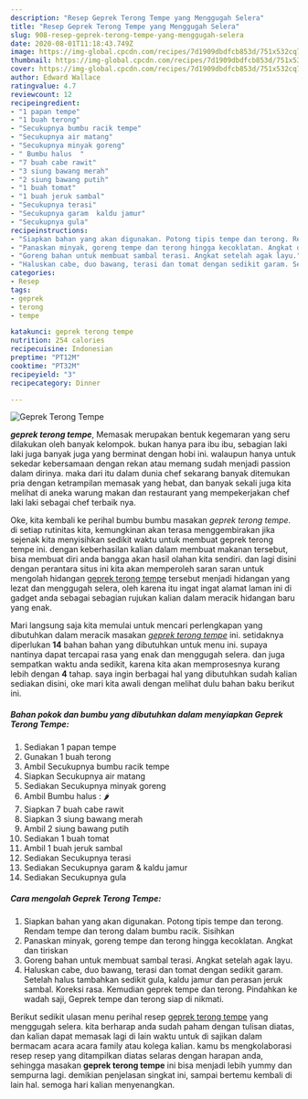 ```yaml
---
description: "Resep Geprek Terong Tempe yang Menggugah Selera"
title: "Resep Geprek Terong Tempe yang Menggugah Selera"
slug: 908-resep-geprek-terong-tempe-yang-menggugah-selera
date: 2020-08-01T11:18:43.749Z
image: https://img-global.cpcdn.com/recipes/7d1909dbdfcb853d/751x532cq70/geprek-terong-tempe-foto-resep-utama.jpg
thumbnail: https://img-global.cpcdn.com/recipes/7d1909dbdfcb853d/751x532cq70/geprek-terong-tempe-foto-resep-utama.jpg
cover: https://img-global.cpcdn.com/recipes/7d1909dbdfcb853d/751x532cq70/geprek-terong-tempe-foto-resep-utama.jpg
author: Edward Wallace
ratingvalue: 4.7
reviewcount: 12
recipeingredient:
- "1 papan tempe"
- "1 buah terong"
- "Secukupnya bumbu racik tempe"
- "Secukupnya air matang"
- "Secukupnya minyak goreng"
- " Bumbu halus  "
- "7 buah cabe rawit"
- "3 siung bawang merah"
- "2 siung bawang putih"
- "1 buah tomat"
- "1 buah jeruk sambal"
- "Secukupnya terasi"
- "Secukupnya garam  kaldu jamur"
- "Secukupnya gula"
recipeinstructions:
- "Siapkan bahan yang akan digunakan. Potong tipis tempe dan terong. Rendam tempe dan terong dalam bumbu racik. Sisihkan"
- "Panaskan minyak, goreng tempe dan terong hingga kecoklatan. Angkat dan tiriskan"
- "Goreng bahan untuk membuat sambal terasi. Angkat setelah agak layu."
- "Haluskan cabe, duo bawang, terasi dan tomat dengan sedikit garam. Setelah halus tambahkan sedikit gula, kaldu jamur dan perasan jeruk sambal. Koreksi rasa. Kemudian geprek tempe dan terong. Pindahkan ke wadah saji, Geprek tempe dan terong siap di nikmati."
categories:
- Resep
tags:
- geprek
- terong
- tempe

katakunci: geprek terong tempe 
nutrition: 254 calories
recipecuisine: Indonesian
preptime: "PT12M"
cooktime: "PT32M"
recipeyield: "3"
recipecategory: Dinner

---
```



![Geprek Terong Tempe](https://img-global.cpcdn.com/recipes/7d1909dbdfcb853d/751x532cq70/geprek-terong-tempe-foto-resep-utama.jpg)

<b><i>geprek terong tempe</i></b>, Memasak merupakan bentuk kegemaran yang seru dilakukan oleh banyak kelompok. bukan hanya para ibu ibu, sebagian laki laki juga banyak juga yang berminat dengan hobi ini. walaupun hanya untuk sekedar kebersamaan dengan rekan atau memang sudah menjadi passion dalam dirinya. maka dari itu dalam dunia chef sekarang banyak ditemukan pria dengan ketrampilan memasak yang hebat, dan banyak sekali juga kita melihat di aneka warung makan dan restaurant yang mempekerjakan chef laki laki sebagai chef terbaik nya.



Oke, kita kembali ke perihal bumbu bumbu masakan <i>geprek terong tempe</i>. di setiap rutinitas kita, kemungkinan akan terasa menggembirakan jika sejenak kita menyisihkan sedikit waktu untuk membuat geprek terong tempe ini. dengan keberhasilan kalian dalam membuat makanan tersebut, bisa membuat diri anda bangga akan hasil olahan kita sendiri. dan lagi disini dengan perantara situs ini kita akan memperoleh saran saran untuk mengolah hidangan <u>geprek terong tempe</u> tersebut menjadi hidangan yang lezat dan menggugah selera, oleh karena itu ingat ingat alamat laman ini di gadget anda sebagai sebagian rujukan kalian dalam meracik hidangan baru yang enak.


Mari langsung saja kita memulai untuk mencari perlengkapan yang dibutuhkan dalam meracik masakan <u><i>geprek terong tempe</i></u> ini. setidaknya diperlukan <b>14</b> bahan bahan yang dibutuhkan untuk menu ini. supaya nantinya dapat tercapai rasa yang enak dan menggugah selera. dan juga sempatkan waktu anda sedikit, karena kita akan memprosesnya kurang lebih dengan <b>4</b> tahap. saya ingin berbagai hal yang dibutuhkan sudah kalian sediakan disini, oke mari kita awali dengan melihat dulu bahan baku berikut ini.

<!--inarticleads1-->

##### Bahan pokok dan bumbu yang dibutuhkan dalam menyiapkan Geprek Terong Tempe:

1. Sediakan 1 papan tempe
1. Gunakan 1 buah terong
1. Ambil Secukupnya bumbu racik tempe
1. Siapkan Secukupnya air matang
1. Sediakan Secukupnya minyak goreng
1. Ambil  Bumbu halus : 🌶
1. Siapkan 7 buah cabe rawit
1. Siapkan 3 siung bawang merah
1. Ambil 2 siung bawang putih
1. Sediakan 1 buah tomat
1. Ambil 1 buah jeruk sambal
1. Sediakan Secukupnya terasi
1. Sediakan Secukupnya garam &amp; kaldu jamur
1. Sediakan Secukupnya gula




<!--inarticleads2-->

##### Cara mengolah Geprek Terong Tempe:

1. Siapkan bahan yang akan digunakan. Potong tipis tempe dan terong. Rendam tempe dan terong dalam bumbu racik. Sisihkan
1. Panaskan minyak, goreng tempe dan terong hingga kecoklatan. Angkat dan tiriskan
1. Goreng bahan untuk membuat sambal terasi. Angkat setelah agak layu.
1. Haluskan cabe, duo bawang, terasi dan tomat dengan sedikit garam. Setelah halus tambahkan sedikit gula, kaldu jamur dan perasan jeruk sambal. Koreksi rasa. Kemudian geprek tempe dan terong. Pindahkan ke wadah saji, Geprek tempe dan terong siap di nikmati.




Berikut sedikit ulasan menu perihal resep <u>geprek terong tempe</u> yang menggugah selera. kita berharap anda sudah paham dengan tulisan diatas, dan kalian dapat memasak lagi di lain waktu untuk di sajikan dalam bermacam acara acara family atau kolega kalian. kamu bs mengkolaborasi resep resep yang ditampilkan diatas selaras dengan harapan anda, sehingga masakan <b>geprek terong tempe</b> ini bisa menjadi lebih yummy dan sempurna lagi. demikian penjelasan singkat ini, sampai bertemu kembali di lain hal. semoga hari kalian menyenangkan.
